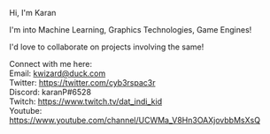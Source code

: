 <!---
- 👋 Hi, I’m @94kp
- 👀 I’m interested in ...
- 🌱 I’m currently learning ...
- 💞️ I’m looking to collaborate on ...
- 📫 How to reach me ...
--->

<!---
94kp/94kp is a ✨ special ✨ repository because its `README.md` (this file) appears on your GitHub profile.
You can click the Preview link to take a look at your changes.
--->
Hi, I'm Karan

I'm into Machine Learning, Graphics Technologies, Game Engines!

I'd love to collaborate on projects involving the same!

Connect with me here: <br>
Email: kwizard@duck.com<br>
Twitter: https://twitter.com/cyb3rspac3r<br>
Discord: karanP#6528<br>
Twitch: https://www.twitch.tv/dat_indi_kid<br>
Youtube: https://www.youtube.com/channel/UCWMa_V8Hn3OAXjovbbMsXsQ<br>
